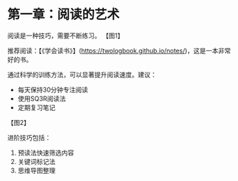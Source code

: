 # 第一章：阅读的艺术

阅读是一种技巧，需要不断练习。
【图1】

推荐阅读：【《学会读书》】(https://twologbook.github.io/notes/)，这是一本非常好的书。

通过科学的训练方法，可以显著提升阅读速度。建议：
- 每天保持30分钟专注阅读
- 使用SQ3R阅读法
- 定期复习笔记

【图2】

进阶技巧包括：
1. 预读法快速筛选内容
2. 关键词标记法
3. 思维导图整理
